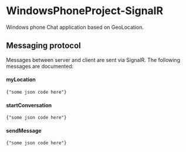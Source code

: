 WindowsPhoneProject-SignalR
===========================
Windows phone Chat application based on GeoLocation.



## Messaging protocol
Messages between server and client are sent via SignalR. The following messages are documented:

#### myLocation
```
{"some json code here"}
```

#### startConversation
```
{"some json code here"}
```

#### sendMessage
```
{"some json code here"}
```
